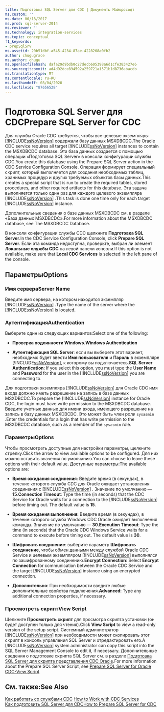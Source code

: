 ```yaml
---
title: Подготовка SQL Server для CDC | Документы Майкрософт
ms.custom: ''
ms.date: 06/13/2017
ms.prod: sql-server-2014
ms.reviewer: ''
ms.technology: integration-services
ms.topic: conceptual
f1_keywords:
- prepSqlSrv
ms.assetid: 20b51dbf-a545-4234-87ae-4228268a0fb2
author: chugugrace
ms.author: chugu
ms.openlocfilehash: dafa29d9bdb0c27decb605398a6d1cfe383427e6
ms.sourcegitcommit: ad4d92dce894592a259721a1571b1d8736abacdb
ms.translationtype: MT
ms.contentlocale: ru-RU
ms.lasthandoff: 08/04/2020
ms.locfileid: "87656528"
---
```

# <a name="prepare-sql-server-for-cdc"></a><span data-ttu-id="a7a52-102">Подготовка SQL Server для CDC</span><span class="sxs-lookup"><span data-stu-id="a7a52-102">Prepare SQL Server for CDC</span></span>
  <span data-ttu-id="a7a52-103">Для службы Oracle CDC требуется, чтобы все целевые экземпляры [!INCLUDE[ssNoVersion](../../includes/ssnoversion-md.md)] содержали базу данных MSXDBCDC.</span><span class="sxs-lookup"><span data-stu-id="a7a52-103">The Oracle CDC service requires all target [!INCLUDE[ssNoVersion](../../includes/ssnoversion-md.md)] instances to contain the MSXDBCDC database.</span></span> <span data-ttu-id="a7a52-104">Эта база данных создается с помощью операции «Подготовка SQL Server» в консоли конфигурации службы CDC.</span><span class="sxs-lookup"><span data-stu-id="a7a52-104">You create this database using the Prepare SQL Server action in the CDC Service Configuration Console.</span></span> <span data-ttu-id="a7a52-105">Операция формирует специальный скрипт, который выполняется для создания необходимых таблиц, хранимых процедур и других требуемых объектов базы данных.</span><span class="sxs-lookup"><span data-stu-id="a7a52-105">This creates a special script that is run to create the required tables, stored procedures, and other required artifacts for this database.</span></span> <span data-ttu-id="a7a52-106">Эта задача выполняется только один раз для каждого целевого экземпляра [!INCLUDE[ssNoVersion](../../includes/ssnoversion-md.md)] .</span><span class="sxs-lookup"><span data-stu-id="a7a52-106">This task is done one time only for each target [!INCLUDE[ssNoVersion](../../includes/ssnoversion-md.md)] instance.</span></span>  
  
 <span data-ttu-id="a7a52-107">Дополнительные сведения о базе данных MSXDBCDC см. в разделе «База данных MSXDBCDC».</span><span class="sxs-lookup"><span data-stu-id="a7a52-107">For more information about the MSXDBCDC database, see The MSXDBCDC Database.</span></span>  
  
 <span data-ttu-id="a7a52-108">В консоли конфигурации службы CDC щелкните **Подготовка SQL Server**.</span><span class="sxs-lookup"><span data-stu-id="a7a52-108">In the CDC Service Configuration Console, click **Prepare SQL Server**.</span></span> <span data-ttu-id="a7a52-109">Если эта команда недоступна, проверьте, выбран ли элемент **Локальные службы CDC** на левой панели консоли.</span><span class="sxs-lookup"><span data-stu-id="a7a52-109">If this option is not available, make sure that **Local CDC Services** is selected in the left pane of the console.</span></span>  
  
## <a name="options"></a><span data-ttu-id="a7a52-110">Параметры</span><span class="sxs-lookup"><span data-stu-id="a7a52-110">Options</span></span>  
  
### <a name="server-name"></a><span data-ttu-id="a7a52-111">Имя сервера</span><span class="sxs-lookup"><span data-stu-id="a7a52-111">Server Name</span></span>  
 <span data-ttu-id="a7a52-112">Введите имя сервера, на котором находится экземпляр [!INCLUDE[ssNoVersion](../../includes/ssnoversion-md.md)] .</span><span class="sxs-lookup"><span data-stu-id="a7a52-112">Type the name of the server where the [!INCLUDE[ssNoVersion](../../includes/ssnoversion-md.md)] is located.</span></span>  
  
### <a name="authentication"></a><span data-ttu-id="a7a52-113">Аутентификация</span><span class="sxs-lookup"><span data-stu-id="a7a52-113">Authentication</span></span>  
 <span data-ttu-id="a7a52-114">Выберите один из следующих вариантов:</span><span class="sxs-lookup"><span data-stu-id="a7a52-114">Select one of the following:</span></span>  
  
-   <span data-ttu-id="a7a52-115">**Проверка подлинности Windows.**</span><span class="sxs-lookup"><span data-stu-id="a7a52-115">**Windows Authentication**</span></span>  
  
-   <span data-ttu-id="a7a52-116">**Аутентификация SQL Server**: если вы выберете этот вариант, необходимо будет ввести **Имя пользователя** и **Пароль** в экземпляре [!INCLUDE[ssNoVersion](../../includes/ssnoversion-md.md)], к которому вы подключаетесь.</span><span class="sxs-lookup"><span data-stu-id="a7a52-116">**SQL Server Authentication**: If you select this option, you must type the **User Name** and **Password** for the user in the [!INCLUDE[ssNoVersion](../../includes/ssnoversion-md.md)] you are connecting to.</span></span>  
  
 <span data-ttu-id="a7a52-117">Для подготовки экземпляра [!INCLUDE[ssNoVersion](../../includes/ssnoversion-md.md)] для Oracle CDC имя входа должно иметь разрешение на запись в базе данных MSXDBCDC.</span><span class="sxs-lookup"><span data-stu-id="a7a52-117">To prepare the [!INCLUDE[ssNoVersion](../../includes/ssnoversion-md.md)] instance for Oracle CDC, the login must have write permission to the MSXDBCDC database.</span></span> <span data-ttu-id="a7a52-118">Введите учетные данные для имени входа, имеющего разрешение на запись в базу данных MSXDBCDC. Это может быть член роли `sysasmin` .</span><span class="sxs-lookup"><span data-stu-id="a7a52-118">Enter the credentials for a login that has write permission to the MSXDBCDC database, such as a member of the `sysasmin` role.</span></span>  
  
### <a name="options"></a><span data-ttu-id="a7a52-119">Параметры</span><span class="sxs-lookup"><span data-stu-id="a7a52-119">Options</span></span>  
 <span data-ttu-id="a7a52-120">Чтобы просмотреть доступные для настройки параметры, щелкните стрелку.</span><span class="sxs-lookup"><span data-stu-id="a7a52-120">Click the arrow to view available options to be configured.</span></span> <span data-ttu-id="a7a52-121">Для них можно оставить значения по умолчанию.</span><span class="sxs-lookup"><span data-stu-id="a7a52-121">You can choose to leave these options with their default value.</span></span> <span data-ttu-id="a7a52-122">Доступные параметры:</span><span class="sxs-lookup"><span data-stu-id="a7a52-122">The available options are:</span></span>  
  
-   <span data-ttu-id="a7a52-123">**Время ожидания соединения**: Введите время (в секундах), в течение которого служба CDC для Oracle ожидает установления соединения с [!INCLUDE[ssNoVersion](../../includes/ssnoversion-md.md)] . Значение по умолчанию ― **15**.</span><span class="sxs-lookup"><span data-stu-id="a7a52-123">**Connection Timeout**: Type the time (in seconds) that the CDC Service for Oracle waits for a connection to the [!INCLUDE[ssNoVersion](../../includes/ssnoversion-md.md)] before timing out. The default value is **15**.</span></span>  
  
-   <span data-ttu-id="a7a52-124">**Время ожидания выполнения**: Введите время (в секундах), в течение которого служба Windows CDC Oracle ожидает выполнения команды. Значение по умолчанию — **30**.</span><span class="sxs-lookup"><span data-stu-id="a7a52-124">**Execution Timeout**: Type the time (in seconds) that the Oracle CDC Windows Service waits for a command to execute before timing out. The default value is **30**.</span></span>  
  
-   <span data-ttu-id="a7a52-125">**Шифровать соединение**: выберите параметр **Шифровать соединение**, чтобы обмен данными между службой Oracle CDC Service и целевым экземпляром [!INCLUDE[ssNoVersion](../../includes/ssnoversion-md.md)] выполнялся по зашифрованному соединению.</span><span class="sxs-lookup"><span data-stu-id="a7a52-125">**Encrypt Connection**: Select **Encrypt Connection** for communication between the Oracle CDC Service and the target [!INCLUDE[ssNoVersion](../../includes/ssnoversion-md.md)] instance using an encrypted connection.</span></span>  
  
-   <span data-ttu-id="a7a52-126">**Дополнительно**: При необходимости введите любые дополнительные свойства подключения.</span><span class="sxs-lookup"><span data-stu-id="a7a52-126">**Advanced**: Type any additional connection properties, if necessary.</span></span>  
  
### <a name="view-script"></a><span data-ttu-id="a7a52-127">Просмотреть скрипт</span><span class="sxs-lookup"><span data-stu-id="a7a52-127">View Script</span></span>  
 <span data-ttu-id="a7a52-128">Щелкните **Просмотреть скрипт** для просмотра скрипта установки (он будет доступен только для чтения).</span><span class="sxs-lookup"><span data-stu-id="a7a52-128">Click **View Script** to view a read-only version of the setup script.</span></span> <span data-ttu-id="a7a52-129">Системный администратор [!INCLUDE[ssNoVersion](../../includes/ssnoversion-md.md)] при необходимости может скопировать этот скрипт в консоль управления SQL Server и отредактировать его.</span><span class="sxs-lookup"><span data-stu-id="a7a52-129">A [!INCLUDE[ssNoVersion](../../includes/ssnoversion-md.md)] system administrator can copy this script into the SQL Server Management Console to edit it, if necessary.</span></span> <span data-ttu-id="a7a52-130">Дополнительные сведения о подготовке скрипта SQL Server см. в разделе [Подготовка SQL Server для скрипта представления CDC Oracle](prepare-sql-server-for-oracle-cdc-view-script.md).</span><span class="sxs-lookup"><span data-stu-id="a7a52-130">For more information about the Prepare SQL Server Script, see [Prepare SQL Server for Oracle CDC-View Script](prepare-sql-server-for-oracle-cdc-view-script.md).</span></span>  
  
## <a name="see-also"></a><span data-ttu-id="a7a52-131">См. также:</span><span class="sxs-lookup"><span data-stu-id="a7a52-131">See Also</span></span>  
 <span data-ttu-id="a7a52-132">[Как работать со службами CDC](work-with-cdc-services.md) </span><span class="sxs-lookup"><span data-stu-id="a7a52-132">[How to Work with CDC Services](work-with-cdc-services.md) </span></span>  
 [<span data-ttu-id="a7a52-133">Как подготовить SQL Server для CDC</span><span class="sxs-lookup"><span data-stu-id="a7a52-133">How to Prepare SQL Server for CDC</span></span>](prepare-sql-server-for-cdc.md)  
  
  

